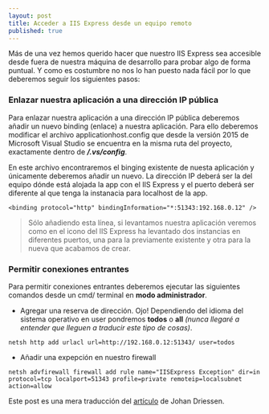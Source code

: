 ```yaml
---
layout: post
title: Acceder a IIS Express desde un equipo remoto
published: true
---
```


Más de una vez hemos querido hacer que nuestro IIS Express sea accesible desde fuera de nuestra máquina de desarrollo para probar algo de forma puntual. Y como es costumbre no nos lo han puesto nada fácil por lo que deberemos seguir los siguientes pasos:

### Enlazar nuestra aplicación a una dirección IP pública
Para enlazar nuestra aplicación a una dirección IP pública deberemos añadir un nuevo binding (enlace) a nuestra aplicación. Para ello deberemos modificar el archivo applicationhost.config que desde la versión 2015 de Microsoft Visual Studio se encuentra en la misma ruta del proyecto, exactamente dentro de _**/.vs/config**_.

En este archivo encontraremos el binging existente de nuesta aplicación y únicamente deberemos añadir un nuevo. La dirección IP deberá ser la del equipo dónde está alojada la app con el IIS Express y el puerto deberá ser diferente al que tenga la instanacia para localhost de la app.

```
<binding protocol="http" bindingInformation="*:51343:192.168.0.12" />
```

> Sólo añadiendo esta línea, si levantamos nuestra aplicación veremos como en el icono del IIS Express ha levantado dos instancias en diferentes puertos, una para la previamente existente y otra para la nueva que acabamos de crear.

### Permitir conexiones entrantes
Para permitir conexiones entrantes deberemos ejecutar las siguientes comandos desde un cmd/ terminal en **modo administrador**.

* Agregar una reserva de dirección. Ojo! Dependiendo del idioma del sistema operativo en user pondremos **todos** o **all** _(nunca llegaré a entender que lleguen a traducir este tipo de cosas)_.

```
netsh http add urlacl url=http://192.168.0.12:51343/ user=todos
```

* Añadir una expepción en nuestro firewall

```
netsh advfirewall firewall add rule name="IISExpress Exception" dir=in protocol=tcp localport=51343 profile=private remoteip=localsubnet action=allow
```

Este post es una mera traducción del [artículo](http://johan.driessen.se/posts/Accessing-an-IIS-Express-site-from-a-remote-computer) de Johan Driessen.